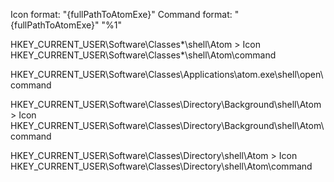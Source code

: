 Icon format: "{fullPathToAtomExe}"
Command format: "{fullPathToAtomExe}" "%1"

HKEY_CURRENT_USER\Software\Classes\*\shell\Atom > Icon
HKEY_CURRENT_USER\Software\Classes\*\shell\Atom\command

HKEY_CURRENT_USER\Software\Classes\Applications\atom.exe\shell\open\command

HKEY_CURRENT_USER\Software\Classes\Directory\Background\shell\Atom > Icon
HKEY_CURRENT_USER\Software\Classes\Directory\Background\shell\Atom\command

HKEY_CURRENT_USER\Software\Classes\Directory\shell\Atom > Icon
HKEY_CURRENT_USER\Software\Classes\Directory\shell\Atom\command